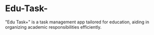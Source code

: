 # Edu-Task-
"Edu Task+" is a task management app tailored for education, aiding in organizing academic responsibilities efficiently.
